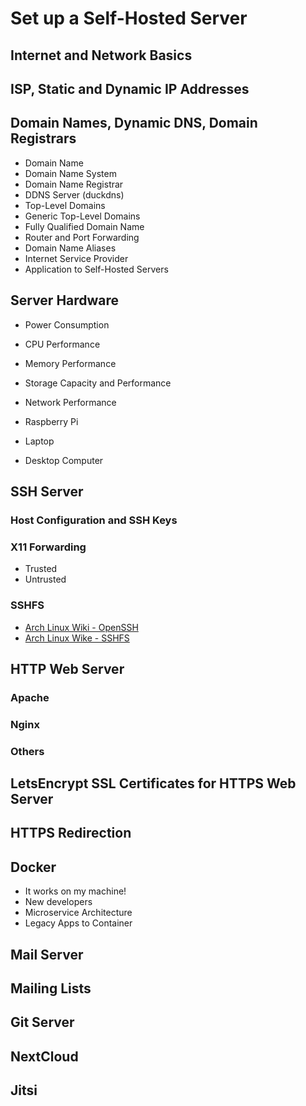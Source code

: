 # Set up a Self-Hosted Server

## Internet and Network Basics

## ISP, Static and Dynamic IP Addresses

## Domain Names, Dynamic DNS, Domain Registrars
- Domain Name
- Domain Name System
- Domain Name Registrar
- DDNS Server (duckdns)
- Top-Level Domains
- Generic Top-Level Domains
- Fully Qualified Domain Name
- Router and Port Forwarding
- Domain Name Aliases
- Internet Service Provider
- Application to Self-Hosted Servers

## Server Hardware
- Power Consumption
- CPU Performance
- Memory Performance
- Storage Capacity and Performance
- Network Performance


- Raspberry Pi
- Laptop
- Desktop Computer

## SSH Server
### Host Configuration and SSH Keys
### X11 Forwarding
- Trusted
- Untrusted

### SSHFS

- [Arch Linux Wiki - OpenSSH](https://wiki.archlinux.org/index.php/OpenSSH)
- [Arch Linux Wike - SSHFS](https://wiki.archlinux.org/index.php/SSHFS)

## HTTP Web Server
### Apache
### Nginx
### Others

## LetsEncrypt SSL Certificates for HTTPS Web Server

## HTTPS Redirection

## Docker
- It works on my machine!
- New developers
- Microservice Architecture
- Legacy Apps to Container

## Mail Server

## Mailing Lists

## Git Server

## NextCloud

## Jitsi